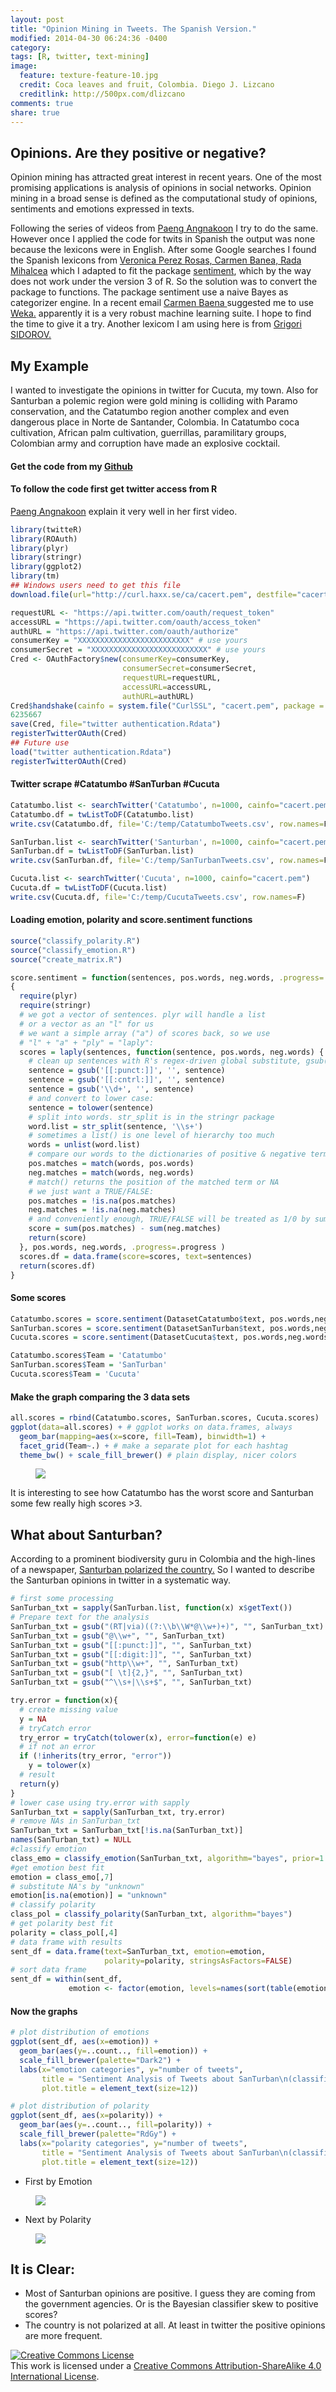 ```yaml
---
layout: post
title: "Opinion Mining in Tweets. The Spanish Version."
modified: 2014-04-30 06:24:36 -0400
category:
tags: [R, twitter, text-mining]
image:
  feature: texture-feature-10.jpg
  credit: Coca leaves and fruit, Colombia. Diego J. Lizcano
  creditlink: http://500px.com/dlizcano
comments: true
share: true
---
```


## Opinions. Are they positive or negative?
Opinion mining has attracted great interest in recent years. One of the most promising applications is analysis of opinions in social networks. Opinion mining in a broad sense is defined as the computational study of opinions, sentiments and emotions expressed in texts.

Following the series of videos from [Paeng Angnakoon](https://www.youtube.com/channel/UCQit1xs6XFVT9LjAFmdGxQQ) I try to do the same. However once I applied the code for twits in Spanish the output was none because the lexicons were in English.
After some Google searches I found the Spanish lexicons from [Veronica Perez Rosas, Carmen Banea, Rada Mihalcea](http://www.cse.unt.edu/~rada/downloads.html#SPANISH_SENT_LEXICONS) which I adapted to fit the package [sentiment](https://github.com/timjurka/sentiment), which by the way does not work under the version 3 of R. So the solution was to convert the package to functions. The package sentiment use a naive Bayes as categorizer engine. In a recent email [Carmen Baena ](http://www.carmenbanea.com/) suggested me to use [Weka.](http://www.cs.waikato.ac.nz/ml/weka/) apparently it is a very robust machine learning suite. I hope to find the time to give it a try.
Another lexicom I am using here is from [Grigori SIDOROV.](http://www.cic.ipn.mx/~sidorov/#Downloads)

## My Example

I wanted to investigate the opinions in twitter for Cucuta, my town. Also for Santurban a polemic region were gold mining is colliding with Paramo conservation, and the Catatumbo region another complex and even dangerous place in Norte de Santander, Colombia. In Catatumbo coca cultivation, African palm cultivation, guerrillas, paramilitary groups, Colombian army and corruption have made an explosive cocktail.    

#### Get the code from my [Github](https://github.com/dlizcano/tuit_sentimiento)

#### To follow the code first get twitter access from R

 [Paeng Angnakoon](https://www.youtube.com/watch?v=mJVcANlkxU8) explain it very well in her first video.
```r
library(twitteR)
library(ROAuth)
library(plyr)
library(stringr)
library(ggplot2)
library(tm)
## Windows users need to get this file
download.file(url="http://curl.haxx.se/ca/cacert.pem", destfile="cacert.pem")

requestURL <- "https://api.twitter.com/oauth/request_token"
accessURL = "https://api.twitter.com/oauth/access_token"
authURL = "https://api.twitter.com/oauth/authorize"
consumerKey = "XXXXXXXXXXXXXXXXXXXXXXXXX" # use yours
consumerSecret = "XXXXXXXXXXXXXXXXXXXXXXXXXX" # use yours
Cred <- OAuthFactory$new(consumerKey=consumerKey,
                         consumerSecret=consumerSecret,
                         requestURL=requestURL,
                         accessURL=accessURL,
                         authURL=authURL)
Cred$handshake(cainfo = system.file("CurlSSL", "cacert.pem", package = "RCurl") )
6235667
save(Cred, file="twitter authentication.Rdata")
registerTwitterOAuth(Cred)
## Future use
load("twitter authentication.Rdata")
registerTwitterOAuth(Cred)
```

#### Twitter scrape  #Catatumbo #SanTurban #Cucuta  

```r
Catatumbo.list <- searchTwitter('Catatumbo', n=1000, cainfo="cacert.pem")  
Catatumbo.df = twListToDF(Catatumbo.list)  
write.csv(Catatumbo.df, file='C:/temp/CatatumboTweets.csv', row.names=F)

SanTurban.list <- searchTwitter('Santurban', n=1000, cainfo="cacert.pem", since='2010-03-01')  
SanTurban.df = twListToDF(SanTurban.list)  
write.csv(SanTurban.df, file='C:/temp/SanTurbanTweets.csv', row.names=F)

Cucuta.list <- searchTwitter('Cucuta', n=1000, cainfo="cacert.pem")  
Cucuta.df = twListToDF(Cucuta.list)  
write.csv(Cucuta.df, file='C:/temp/CucutaTweets.csv', row.names=F)
```

#### Loading emotion, polarity and score.sentiment functions       
```r
source("classify_polarity.R")
source("classify_emotion.R")
source("create_matrix.R")

score.sentiment = function(sentences, pos.words, neg.words, .progress='none')  
{  
  require(plyr)  
  require(stringr)         
  # we got a vector of sentences. plyr will handle a list  
  # or a vector as an "l" for us  
  # we want a simple array ("a") of scores back, so we use   
  # "l" + "a" + "ply" = "laply":  
  scores = laply(sentences, function(sentence, pos.words, neg.words) {     
    # clean up sentences with R's regex-driven global substitute, gsub():     
    sentence = gsub('[[:punct:]]', '', sentence)     
    sentence = gsub('[[:cntrl:]]', '', sentence)     
    sentence = gsub('\\d+', '', sentence)     
    # and convert to lower case:     
    sentence = tolower(sentence)     
    # split into words. str_split is in the stringr package     
    word.list = str_split(sentence, '\\s+')     
    # sometimes a list() is one level of hierarchy too much     
    words = unlist(word.list)     
    # compare our words to the dictionaries of positive & negative terms     
    pos.matches = match(words, pos.words)  
    neg.matches = match(words, neg.words)     
    # match() returns the position of the matched term or NA  
    # we just want a TRUE/FALSE:     
    pos.matches = !is.na(pos.matches)     
    neg.matches = !is.na(neg.matches)      
    # and conveniently enough, TRUE/FALSE will be treated as 1/0 by sum():    
    score = sum(pos.matches) - sum(neg.matches)  
    return(score)  
  }, pos.words, neg.words, .progress=.progress )  
  scores.df = data.frame(score=scores, text=sentences)  
  return(scores.df)  
}
```

#### Some scores
```r
Catatumbo.scores = score.sentiment(DatasetCatatumbo$text, pos.words,neg.words, .progress='text')
SanTurban.scores = score.sentiment(DatasetSanTurban$text, pos.words,neg.words, .progress='text')
Cucuta.scores = score.sentiment(DatasetCucuta$text, pos.words,neg.words, .progress='text')

Catatumbo.scores$Team = 'Catatumbo'
SanTurban.scores$Team = 'SanTurban'
Cucuta.scores$Team = 'Cucuta'
```

#### Make the graph comparing the 3 data sets	              

```r
all.scores = rbind(Catatumbo.scores, SanTurban.scores, Cucuta.scores)
ggplot(data=all.scores) + # ggplot works on data.frames, always
  geom_bar(mapping=aes(x=score, fill=Team), binwidth=1) +
  facet_grid(Team~.) + # make a separate plot for each hashtag
  theme_bw() + scale_fill_brewer() # plain display, nicer colors
```

 <figure>
	<a href="/images/opinionscore.jpg"><img src="/images/opinionscore.jpg"></a>
</figure>

It is interesting to see how Catatumbo has the worst score and Santurban some few really high scores >3.   

## What about Santurban?

According to a prominent biodiversity guru in Colombia and the high-lines of a newspaper, [Santurban polarized the country.](http://www.elcolombiano.com/BancoConocimiento/S/santurban_polarizo_el_pais_brigitte_baptiste/santurban_polarizo_el_pais_brigitte_baptiste.asp)
So I wanted to describe the Santurban opinions in twitter in a systematic way.

```r
# first some processing
SanTurban_txt = sapply(SanTurban.list, function(x) x$getText())
# Prepare text for the analysis
SanTurban_txt = gsub("(RT|via)((?:\\b\\W*@\\w+)+)", "", SanTurban_txt)
SanTurban_txt = gsub("@\\w+", "", SanTurban_txt)
SanTurban_txt = gsub("[[:punct:]]", "", SanTurban_txt)
SanTurban_txt = gsub("[[:digit:]]", "", SanTurban_txt)
SanTurban_txt = gsub("http\\w+", "", SanTurban_txt)
SanTurban_txt = gsub("[ \t]{2,}", "", SanTurban_txt)
SanTurban_txt = gsub("^\\s+|\\s+$", "", SanTurban_txt)

try.error = function(x){  
  # create missing value
  y = NA
  # tryCatch error
  try_error = tryCatch(tolower(x), error=function(e) e)
  # if not an error
  if (!inherits(try_error, "error"))
    y = tolower(x)
  # result
  return(y)
}
# lower case using try.error with sapply
SanTurban_txt = sapply(SanTurban_txt, try.error)
# remove NAs in SanTurban_txt
SanTurban_txt = SanTurban_txt[!is.na(SanTurban_txt)]
names(SanTurban_txt) = NULL
#classify emotion
class_emo = classify_emotion(SanTurban_txt, algorithm="bayes", prior=1.0)
#get emotion best fit
emotion = class_emo[,7]
# substitute NA's by "unknown"
emotion[is.na(emotion)] = "unknown"
# classify polarity
class_pol = classify_polarity(SanTurban_txt, algorithm="bayes")
# get polarity best fit
polarity = class_pol[,4]
# data frame with results
sent_df = data.frame(text=SanTurban_txt, emotion=emotion,
                     polarity=polarity, stringsAsFactors=FALSE)
# sort data frame
sent_df = within(sent_df,
             emotion <- factor(emotion, levels=names(sort(table(emotion), decreasing=TRUE))))
```

#### Now the graphs

```r
# plot distribution of emotions
ggplot(sent_df, aes(x=emotion)) +
  geom_bar(aes(y=..count.., fill=emotion)) +
  scale_fill_brewer(palette="Dark2") +
  labs(x="emotion categories", y="number of tweets",
       title = "Sentiment Analysis of Tweets about SanTurban\n(classification by emotion)",
       plot.title = element_text(size=12))

# plot distribution of polarity
ggplot(sent_df, aes(x=polarity)) +
  geom_bar(aes(y=..count.., fill=polarity)) +
  scale_fill_brewer(palette="RdGy") +
  labs(x="polarity categories", y="number of tweets",
       title = "Sentiment Analysis of Tweets about SanTurban\n(classification by polarity)",
       plot.title = element_text(size=12))
```


- First by Emotion
<figure>
	<a href="/images/emotion.jpg"><img src="/images/emotion.jpg"></a>
</figure>

- Next by Polarity
<figure>
	<a href="/images/polarity.jpg"><img src="/images/polarity.jpg"></a>
</figure>

## It is Clear:
- Most of Santurban opinions are positive. I guess they are coming from the government agencies.  Or is the Bayesian classifier skew to positive scores?
- The country is not polarized at all. At least in twitter the positive opinions are more frequent.

<a rel="license" href="http://creativecommons.org/licenses/by-sa/4.0/"><img alt="Creative Commons License" style="border-width:0" src="http://i.creativecommons.org/l/by-sa/4.0/88x31.png" /></a><br />This work is licensed under a <a rel="license" href="http://creativecommons.org/licenses/by-sa/4.0/">Creative Commons Attribution-ShareAlike 4.0 International License</a>.

